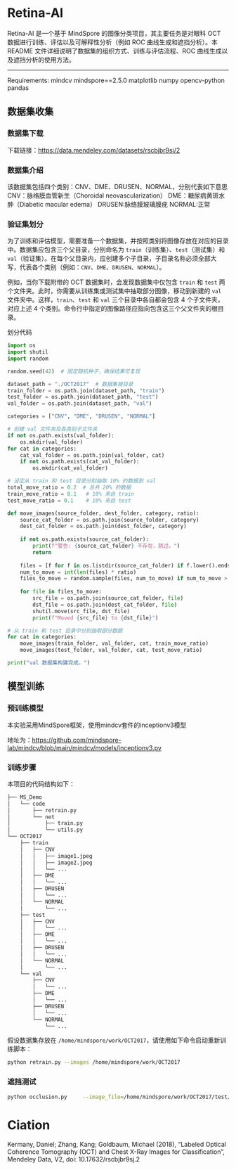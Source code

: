 # Retina-AI

Retina-AI 是一个基于 MindSpore 的图像分类项目，其主要任务是对眼科 OCT 数据进行训练、评估以及可解释性分析（例如 ROC 曲线生成和遮挡分析）。本 README 文件详细说明了数据集的组织方式、训练与评估流程、ROC 曲线生成以及遮挡分析的使用方法。

---

Requirements:
mindcv
mindspore==2.5.0
matplotlib
numpy
opencv-python
pandas

## 数据集收集

### 数据集下载

下载链接：https://data.mendeley.com/datasets/rscbjbr9sj/2

### 数据集介绍
该数据集包括四个类别：CNV、DME、DRUSEN、NORMAL，分别代表如下意思
CNV：脉络膜血管新生（Choroidal neovascularization）
DME：糖尿病黄斑水肿（Diabetic macular edema）
DRUSEN:脉络膜玻璃膜疣
NORMAL:正常

### 验证集划分

为了训练和评估模型，需要准备一个数据集，并按照类别将图像存放在对应的目录中。数据集应包含三个父目录，分别命名为 `train`（训练集）、`test`（测试集）和 `val`（验证集）。在每个父目录内，应创建多个子目录，子目录名称必须全部大写，代表各个类别（例如：`CNV`、`DME`、`DRUSEN`、`NORMAL`）。

例如，当你下载附带的 OCT 数据集时，会发现数据集中仅包含 `train` 和 `test` 两个文件夹。此时，你需要从训练集或测试集中抽取部分图像，移动到新建的 `val` 文件夹中。这样，`train`、`test` 和 `val` 三个目录中各自都会包含 4 个子文件夹，对应上述 4 个类别。命令行中指定的图像路径应指向包含这三个父文件夹的根目录。

划分代码

```python
import os
import shutil
import random

random.seed(42)  # 固定随机种子，确保结果可复现

dataset_path = "./OCT2017"  # 数据集根目录
train_folder = os.path.join(dataset_path, "train")
test_folder = os.path.join(dataset_path, "test")
val_folder = os.path.join(dataset_path, "val")

categories = ["CNV", "DME", "DRUSEN", "NORMAL"]

# 创建 val 文件夹及各类别子文件夹
if not os.path.exists(val_folder):
    os.mkdir(val_folder)
for cat in categories:
    cat_val_folder = os.path.join(val_folder, cat)
    if not os.path.exists(cat_val_folder):
        os.mkdir(cat_val_folder)

# 设定从 train 和 test 目录分别抽取 10% 的数据到 val
total_move_ratio = 0.2  # 总共 20% 的数据
train_move_ratio = 0.1   # 10% 来自 train
test_move_ratio = 0.1    # 10% 来自 test

def move_images(source_folder, dest_folder, category, ratio):
    source_cat_folder = os.path.join(source_folder, category)
    dest_cat_folder = os.path.join(dest_folder, category)
    
    if not os.path.exists(source_cat_folder):
        print(f"警告: {source_cat_folder} 不存在，跳过。")
        return
    
    files = [f for f in os.listdir(source_cat_folder) if f.lower().endswith(('.jpeg', '.jpg'))]
    num_to_move = int(len(files) * ratio)
    files_to_move = random.sample(files, num_to_move) if num_to_move > 0 else []
    
    for file in files_to_move:
        src_file = os.path.join(source_cat_folder, file)
        dst_file = os.path.join(dest_cat_folder, file)
        shutil.move(src_file, dst_file)
        print(f"Moved {src_file} to {dst_file}")

# 从 train 和 test 目录中分别抽取部分数据
for cat in categories:
    move_images(train_folder, val_folder, cat, train_move_ratio)
    move_images(test_folder, val_folder, cat, test_move_ratio)

print("val 数据集构建完成。")

```


## 模型训练

### 预训练模型

本实验采用MindSpore框架，使用mindcv套件的inceptionv3模型

地址为：https://github.com/mindspore-lab/mindcv/blob/main/mindcv/models/inceptionv3.py

### 训练步骤

本项目的代码结构如下：

```bash
├── MS_Demo
│   └── code
│       ├── retrain.py
│       └── net
│           ├── train.py
│           └── utils.py
└── OCT2017
    ├── train
    │   ├── CNV
    │   │   ├── image1.jpeg
    │   │   ├── image2.jpeg
    │   │   └── ...
    │   ├── DME
    │   │   └── ...
    │   ├── DRUSEN
    │   │   └── ...
    │   └── NORMAL
    │       └── ...
    ├── test
    │   ├── CNV
    │   │   └── ...
    │   ├── DME
    │   │   └── ...
    │   ├── DRUSEN
    │   │   └── ...
    │   └── NORMAL
    │       └── ...
    └── val
        ├── CNV
        │   └── ...
        ├── DME
        │   └── ...
        ├── DRUSEN
        │   └── ...
        └── NORMAL
            └── ...
```

假设数据集存放在 `/home/mindspore/work/OCT2017`，请使用如下命令启动重新训练脚本：

```bash
python retrain.py --images /home/mindspore/work/OCT2017
```
### 遮挡测试

```bash
python occlusion.py     --image_file=/home/mindspore/work/OCT2017/test/DME/DME-1081406-1.jpeg     --ckpt=/home/mindspore/work/MS_Demo/retrained_model.ckpt     --labels=/home/mindspore/work/MS_Demo/output_labels.txt     --roi_size=32     --stride=32

```

# Ciation

Kermany, Daniel; Zhang, Kang; Goldbaum, Michael (2018), “Labeled Optical Coherence Tomography (OCT) and Chest X-Ray Images for Classification”, Mendeley Data, V2, doi: 10.17632/rscbjbr9sj.2
